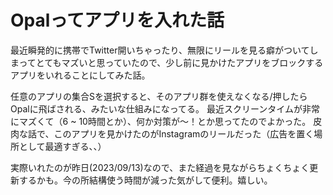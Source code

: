 # Opalってアプリを入れた話
最近瞬発的に携帯でTwitter開いちゃったり、無限にリールを見る癖がついてしまってとてもマズいと思っていたので、少し前に見かけたアプリをブロックするアプリをいれることにしてみた話。

任意のアプリの集合Sを選択すると、そのアプリ群を使えなくなる/押したらOpalに飛ばされる、みたいな仕組みになってる。
最近スクリーンタイムが非常にマズくて（6 ~ 10時間とか）、何か対策が～！とか思ってたのでよかった。
皮肉な話で、このアプリを見かけたのがInstagramのリールだった（広告を置く場所として最適すぎる、、）

実際いれたのが昨日(2023/09/13)なので、また経過を見ながらちょくちょく更新するかも。今の所結構使う時間が減った気がして便利。嬉しい。
